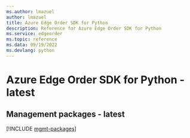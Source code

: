 ```yaml
---
ms.author: lmazuel
author: lmazuel
title: Azure Edge Order SDK for Python
description: Reference for Azure Edge Order SDK for Python
ms.service: edgeorder
ms.topic: reference
ms.data: 09/19/2022
ms.devlang: python
---
```

# Azure Edge Order SDK for Python - latest

## Management packages - latest
[!INCLUDE [mgmt-packages](edge-order-mgmt-index.md)]